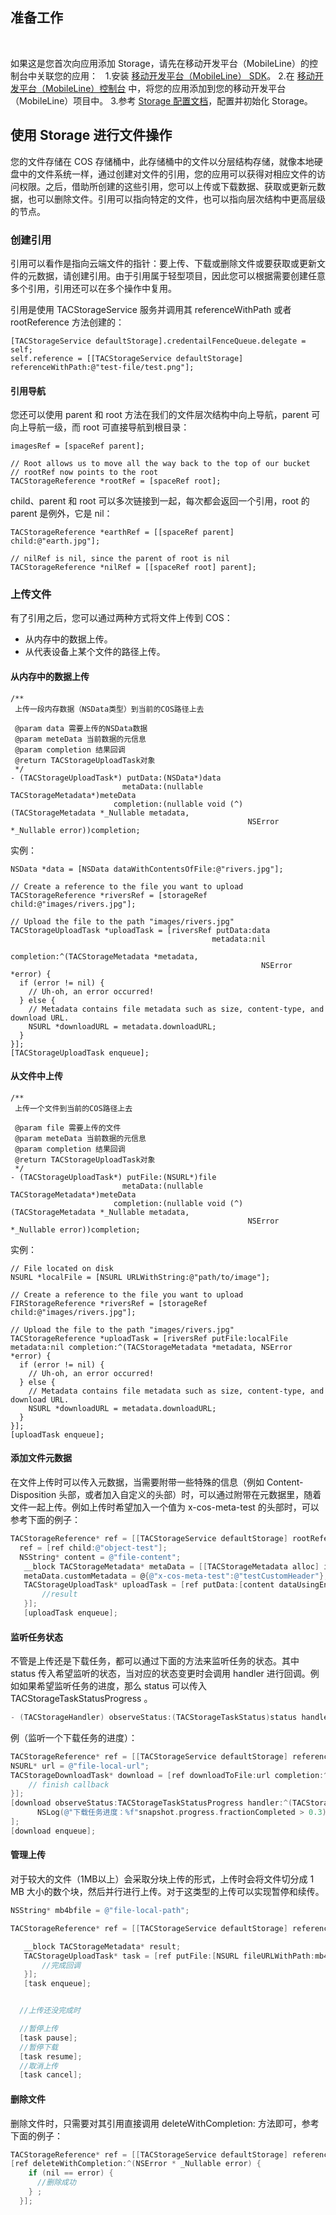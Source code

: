 
## 准备工作
 

如果这是您首次向应用添加 Storage，请先在移动开发平台（MobileLine）的控制台中关联您的应用：
 
1.安装 [移动开发平台（MobileLine） SDK](http://console.tcecqpoc.fsphere.cn/tac)。
2.在 [移动开发平台（MobileLine）控制台](http://console.tcecqpoc.fsphere.cn/tac) 中，将您的应用添加到您的移动开发平台（MobileLine）项目中。
3.参考 [Storage 配置文档](http://console.tcecqpoc.fsphere.cn/tac)，配置并初始化 Storage。


## 使用 Storage 进行文件操作


您的文件存储在 COS 存储桶中，此存储桶中的文件以分层结构存储，就像本地硬盘中的文件系统一样，通过创建对文件的引用，您的应用可以获得对相应文件的访问权限。之后，借助所创建的这些引用，您可以上传或下载数据、获取或更新元数据，也可以删除文件。引用可以指向特定的文件，也可以指向层次结构中更高层级的节点。


### 创建引用
引用可以看作是指向云端文件的指针：要上传、下载或删除文件或要获取或更新文件的元数据，请创建引用。由于引用属于轻型项目，因此您可以根据需要创建任意多个引用，引用还可以在多个操作中复用。

引用是使用 TACStorageService 服务并调用其 referenceWithPath 或者 rootReference 方法创建的：


~~~
[TACStorageService defaultStorage].credentailFenceQueue.delegate = self;
self.reference = [[TACStorageService defaultStorage] referenceWithPath:@"test-file/test.png"];
~~~



#### 引用导航

您还可以使用 parent 和 root 方法在我们的文件层次结构中向上导航，parent 可向上导航一级，而 root 可直接导航到根目录：



~~~
imagesRef = [spaceRef parent];

// Root allows us to move all the way back to the top of our bucket
// rootRef now points to the root
TACStorageReference *rootRef = [spaceRef root];
~~~


child、parent 和 root 可以多次链接到一起，每次都会返回一个引用，root 的 parent 是例外，它是 nil：

~~~
TACStorageReference *earthRef = [[spaceRef parent] child:@"earth.jpg"];

// nilRef is nil, since the parent of root is nil
TACStorageReference *nilRef = [[spaceRef root] parent];
~~~

### 上传文件

有了引用之后，您可以通过两种方式将文件上传到 COS：

* 从内存中的数据上传。
* 从代表设备上某个文件的路径上传。



#### 从内存中的数据上传

~~~
/**
 上传一段内存数据（NSData类型）到当前的COS路径上去

 @param data 需要上传的NSData数据
 @param meteData 当前数据的元信息
 @param completion 结果回调
 @return TACStorageUploadTask对象
 */
- (TACStorageUploadTask*) putData:(NSData*)data
                         metaData:(nullable TACStorageMetadata*)meteData
                       completion:(nullable void (^)(TACStorageMetadata *_Nullable metadata,
                                                     NSError *_Nullable error))completion;
~~~

实例：

~~~
NSData *data = [NSData dataWithContentsOfFile:@"rivers.jpg"];

// Create a reference to the file you want to upload
TACStorageReference *riversRef = [storageRef child:@"images/rivers.jpg"];

// Upload the file to the path "images/rivers.jpg"
TACStorageUploadTask *uploadTask = [riversRef putData:data
                                             metadata:nil
                                           completion:^(TACStorageMetadata *metadata,
                                                        NSError *error) {
  if (error != nil) {
    // Uh-oh, an error occurred!
  } else {
    // Metadata contains file metadata such as size, content-type, and download URL.
    NSURL *downloadURL = metadata.downloadURL;
  }
}];
[TACStorageUploadTask enqueue];
~~~

#### 从文件中上传


~~~~
/**
 上传一个文件到当前的COS路径上去

 @param file 需要上传的文件
 @param meteData 当前数据的元信息
 @param completion 结果回调
 @return TACStorageUploadTask对象
 */
- (TACStorageUploadTask*) putFile:(NSURL*)file
                         metaData:(nullable TACStorageMetadata*)meteData
                       completion:(nullable void (^)(TACStorageMetadata *_Nullable metadata,
                                                     NSError *_Nullable error))completion;

~~~~


实例：

~~~
// File located on disk
NSURL *localFile = [NSURL URLWithString:@"path/to/image"];

// Create a reference to the file you want to upload
FIRStorageReference *riversRef = [storageRef child:@"images/rivers.jpg"];

// Upload the file to the path "images/rivers.jpg"
TACStorageReference *uploadTask = [riversRef putFile:localFile metadata:nil completion:^(TACStorageMetadata *metadata, NSError *error) {
  if (error != nil) {
    // Uh-oh, an error occurred!
  } else {
    // Metadata contains file metadata such as size, content-type, and download URL.
    NSURL *downloadURL = metadata.downloadURL;
  }
}];
[uploadTask enqueue];
~~~

#### 添加文件元数据
在文件上传时可以传入元数据，当需要附带一些特殊的信息（例如 Content-Disposition 头部，或者加入自定义的头部）时，可以通过附带在元数据里，随着文件一起上传。例如上传时希望加入一个值为 x-cos-meta-test 的头部时，可以参考下面的例子：
```objective-c
TACStorageReference* ref = [[TACStorageService defaultStorage] rootReference];
  ref = [ref child:@"object-test"];
  NSString* content = @"file-content";
   __block TACStorageMetadata* metaData = [[TACStorageMetadata alloc] init];
   metaData.customMetadata = @{@"x-cos-meta-test":@"testCustomHeader"};//加入自定义头部
   TACStorageUploadTask* uploadTask = [ref putData:[content dataUsingEncoding:NSUTF8StringEncoding] metaData:metaData completion:^(TACStorageMetadata * _Nullable metadata, NSError * _Nullable error) {
       //result
   }];
   [uploadTask enqueue];
```
#### 监听任务状态
不管是上传还是下载任务，都可以通过下面的方法来监听任务的状态。其中 status 传入希望监听的状态，当对应的状态变更时会调用 handler 进行回调。例如如果希望监听任务的进度，那么 status 可以传入 TACStorageTaskStatusProgress 。
```objective-c
- (TACStorageHandler) observeStatus:(TACStorageTaskStatus)status handler:(void (^)(TACStorageTaskSnapshot * ))handler
```   

例（监听一个下载任务的进度）：
```objective-c
TACStorageReference* ref = [[TACStorageService defaultStorage] referenceWithPath:@"hello"];
NSURL* url = @"file-local-url";
TACStorageDownloadTask* download = [ref downloadToFile:url completion:^(NSURL * _Nullable URL, NSError * _Nullable error) {
    // finish callback
}];
[download observeStatus:TACStorageTaskStatusProgress handler:^(TACStorageTaskSnapshot *snapshot) {
      NSLog(@"下载任务进度：%f"snapshot.progress.fractionCompleted > 0.3)
];
[download enqueue];
```

#### 管理上传
对于较大的文件（1MB以上）会采取分块上传的形式，上传时会将文件切分成 1 MB 大小的数个块，然后并行进行上传。对于这类型的上传可以实现暂停和续传。    
```objective-c
NSString* mb4bfile = @"file-local-path";

TACStorageReference* ref = [[TACStorageService defaultStorage] referenceWithPath:@"hello"];

   __block TACStorageMetadata* result;
   TACStorageUploadTask* task = [ref putFile:[NSURL fileURLWithPath:mb4bfile] metaData:nil completion:^(TACStorageMetadata * _Nullable metadata, NSError * _Nullable error) {
       //完成回调
   }];
   [task enqueue];


  //上传还没完成时

  //暂停上传
  [task pause];
  //暂停下载
  [task resume];
  //取消上传
  [task cancel];
```
#### 删除文件
删除文件时，只需要对其引用直接调用 deleteWithCompletion: 方法即可，参考下面的例子：
```objective-c
TACStorageReference* ref = [[TACStorageService defaultStorage] referenceWithPath:@"test"];
[ref deleteWithCompletion:^(NSError * _Nullable error) {
    if (nil == error) {
      //删除成功
    } ;
  }];
```
